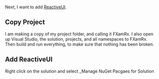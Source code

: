 Next, I want to add [ReactiveUI](https://reactiveui.net/).

## Copy Project
I am making a copy of my project folder, and calling it FXamRx. I also open up Visual Studio, the solution, projects, and all namespaces to FXamRx.  
Then build and run everything, to make sure that nothing has been broken.

## Add ReactiveUI
Right click on the solution and select _Manage NuGet Pacgaes for Solution
<!--stackedit_data:
eyJoaXN0b3J5IjpbLTEwNDI1NTI4OTAsLTE4NzMyMDY1OTZdfQ
==
-->
